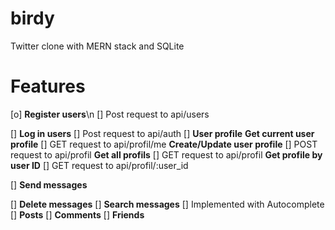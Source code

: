 # birdy
Twitter clone with MERN stack and SQLite

# Features
  [o] **Register users**\n
       [] Post request to api/users
       
       
  [] **Log in users**
       [] Post request to api/auth
  [] **User profile**
       **Get current user profile**
          [] GET request to api/profil/me
       **Create/Update user profile**
          [] POST request to api/profil
       **Get all profils**
          [] GET request to api/profil
       **Get profile by user ID**
          [] GET request to api/profil/:user_id
       
  [] **Send messages**
  
  [] **Delete messages**
  [] **Search messages**
      [] Implemented with Autocomplete
  [] **Posts**
  [] **Comments** 
  [] **Friends**

